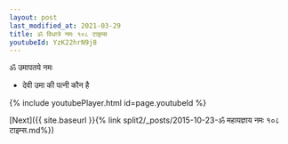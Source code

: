 ```yaml
---
layout: post
last_modified_at: 2021-03-29
title: ॐ विधात्रे नमः १०८ टाइम्स
youtubeId: YzK22hrN9j8
---
```

 
 
 ॐ उमापतये नमः  
 
 -  देवी उमा की पत्नी कौन है 
 
  
 
  
 
 
 
 
 
 


{% include youtubePlayer.html id=page.youtubeId %}
 
[Next]({{ site.baseurl }}{% link  split2/_posts/2015-10-23-ॐ महायज्ञाय नमः १०८ टाइम्स.md%})
 
